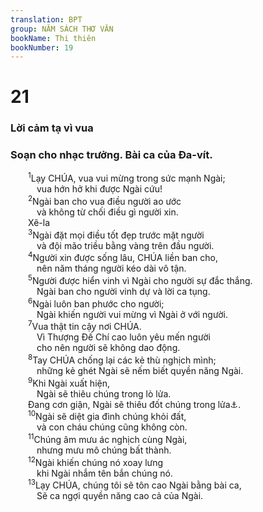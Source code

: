 ```yaml
---
translation: BPT
group: NĂM SÁCH THƠ VĂN
bookName: Thi thiên 
bookNumber: 19
---
```


<div class="title"><h1>21</h1><h3>Lời cảm tạ vì vua</h3><h3>Soạn cho nhạc trưởng. Bài ca của Đa-vít.</h3></div>
<span class="verse thi_21_1">  <sup>1</sup>Lạy CHÚA, vua vui mừng trong sức mạnh Ngài;<br/>   vua hớn hở khi được Ngài cứu!<br/></span>
<span class="verse thi_21_2">  <sup>2</sup>Ngài ban cho vua điều người ao ước<br/>   và không từ chối điều gì người xin. <br/>  Xê-la<br/></span>
<span class="verse thi_21_3">  <sup>3</sup>Ngài đặt mọi điều tốt đẹp trước mặt người<br/>   và đội mão triều bằng vàng trên đầu người.<br/></span>
<span class="verse thi_21_4">  <sup>4</sup>Người xin được sống lâu, CHÚA liền ban cho,<br/>   nên năm tháng người kéo dài vô tận.<br/></span>
<span class="verse thi_21_5">  <sup>5</sup>Người được hiển vinh vì Ngài cho người sự đắc thắng.<br/>   Ngài ban cho người vinh dự và lời ca tụng.<br/></span>
<span class="verse thi_21_6">  <sup>6</sup>Ngài luôn ban phước cho người;<br/>   Ngài khiến người vui mừng vì Ngài ở với người.<br/></span>
<span class="verse thi_21_7">  <sup>7</sup>Vua thật tin cậy nơi CHÚA.<br/>   Vì Thượng Đế Chí cao luôn yêu mến người<br/>   cho nên người sẽ không dao động.<br/></span>
<span class="verse thi_21_8">  <sup>8</sup>Tay CHÚA chống lại các kẻ thù nghịch mình;<br/>   những kẻ ghét Ngài sẽ nếm biết quyền năng Ngài.<br/></span>
<span class="verse thi_21_9">  <sup>9</sup>Khi Ngài xuất hiện,<br/>   Ngài sẽ thiêu chúng trong lò lửa.<br/>  Đang cơn giận, Ngài sẽ thiêu đốt chúng trong lửa<a data-toggle="tooltip" data-placement="bottom" title="Hay “Ngài sẽ khiến vua như lò lửa cháy khi Ngài đến giúp vua. Và trong cơn giận Ngài, CHÚA sẽ tuyệt diệt chúng.”">⚓</a>.<br/></span>
<span class="verse thi_21_10">  <sup>10</sup>Ngài sẽ diệt gia đình chúng khỏi đất,<br/>   và con cháu chúng cũng không còn.<br/></span>
<span class="verse thi_21_11">  <sup>11</sup>Chúng âm mưu ác nghịch cùng Ngài,<br/>   nhưng mưu mô chúng bất thành.<br/></span>
<span class="verse thi_21_12">  <sup>12</sup>Ngài khiến chúng nó xoay lưng<br/>   khi Ngài nhắm tên bắn chúng nó.<br/></span>
<span class="verse thi_21_13">  <sup>13</sup>Lạy CHÚA, chúng tôi sẽ tôn cao Ngài bằng bài ca,<br/>   Sẽ ca ngợi quyền năng cao cả của Ngài.<br/></span>
